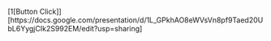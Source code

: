 <br>
[1[Button Click]][https://docs.google.com/presentation/d/1L_GPkhAO8eWVsVn8pf9Taed20UbL6YygjCIk2S992EM/edit?usp=sharing]
<br>

[Button Hover]: https://img.shields.io/badge/Hover_Over_Me!-37a779?style=for-the-badge
